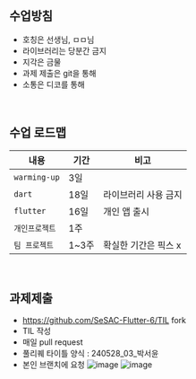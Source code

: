 ## 수업방침
- 호칭은 선생님, ㅁㅁ님
- 라이브러리는 당분간 금지
- 지각은 금물
- 과제 제출은 git을 통해
- 소통은 디코를 통해  
<br/>

## 수업 로드맵
| 내용 | 기간 | 비고 |
|-----|-----|-----|
| `warming-up` | 3일 |
| `dart` | 18일 | 라이브러리 사용 금지
| `flutter` | 16일 | 개인 앱 출시
| `개인프로젝트` | 1주 |
| `팀 프로젝트`| 1~3주| 확실한 기간은 픽스 x
<br/>  

## 과제제출
- https://github.com/SeSAC-Flutter-6/TIL fork 
- TIL 작성
- 매일 pull request
- 풀리퀘 타이틀 양식 : 240528_03_박서윤
- 본인 브랜치에 요청 
 ![image](https://github.com/S-YUN/TIL/assets/65701497/afdf0cdf-0b65-43b2-a869-a933e8282ac5)
 ![image](https://github.com/S-YUN/TIL/assets/65701497/7291f50e-98fb-4f7e-aa6b-4856c4da2951)
